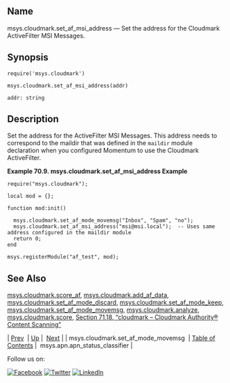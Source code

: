 <a name="lua.ref.msys.cloudmark.set_af_msi_address"></a>
## Name

msys.cloudmark.set_af_msi_address — Set the address for the Cloudmark ActiveFilter MSI Messages.

<a name="idp15146768"></a>
## Synopsis

`require('msys.cloudmark')`

`msys.cloudmark.set_af_msi_address(addr)`

`addr: string`<a name="idp15150480"></a>
## Description

Set the address for the ActiveFilter MSI Messages. This address needs to correspond to the maildir that was defined in the `maildir` module declaration when you configured Momentum to use the Cloudmark ActiveFilter.

<a name="lua.ref.msys.cloudmark.set_af_msi_address.example"></a>

**Example 70.9. msys.cloudmark.set_af_msi_address Example**

```
require("msys.cloudmark");

local mod = {};

function mod:init()

  msys.cloudmark.set_af_mode_movemsg("Inbox", "Spam", "no");
  msys.cloudmark.set_af_msi_address("msi@msi.local");  -- Uses same address configured in the maildir module
  return 0;
end

msys.registerModule("af_test", mod);
```

<a name="idp15155728"></a>
## See Also

[msys.cloudmark.score_af](lua.ref.msys.cloudmark.score_af.php "msys.cloudmark.score_af"), [msys.cloudmark.add_af_data](lua.ref.msys.cloudmark.add_af_data.php "msys.cloudmark.add_af_data"), [msys.cloudmark.set_af_mode_discard](lua.ref.msys.cloudmark.set_af_mode_discard.php "msys.cloudmark.set_af_mode_discard"), [msys.cloudmark.set_af_mode_keep](lua.ref.msys.cloudmark.set_af_mode_keep.php "msys.cloudmark.set_af_mode_keep"), [msys.cloudmark.set_af_mode_movemsg](lua.ref.msys.cloudmark.set_af_mode_movemsg.php "msys.cloudmark.set_af_mode_movemsg"), [msys.cloudmark.analyze](lua.ref.msys.cloudmark.analyze.php "msys.cloudmark.analyze"), [msys.cloudmark.score](lua.ref.msys.cloudmark.score.php "msys.cloudmark.score"), [Section 71.18, “cloudmark – Cloudmark Authority® Content Scanning”](modules.cloudmark.php "71.18. cloudmark – Cloudmark Authority® Content Scanning")

| [Prev](lua.ref.msys.cloudmark.set_af_mode_movemsg.php)  | [Up](lua.function.details.php) |  [Next](lua.ref.msys.apn.apn_status_classifier.php) |
| msys.cloudmark.set_af_mode_movemsg  | [Table of Contents](index.php) |  msys.apn.apn_status_classifier |

Follow us on:

[![Facebook](https://support.messagesystems.com/images/icon-facebook.png)](http://www.facebook.com/messagesystems) [![Twitter](https://support.messagesystems.com/images/icon-twitter.png)](http://twitter.com/#!/MessageSystems) [![LinkedIn](https://support.messagesystems.com/images/icon-linkedin.png)](http://www.linkedin.com/company/message-systems)